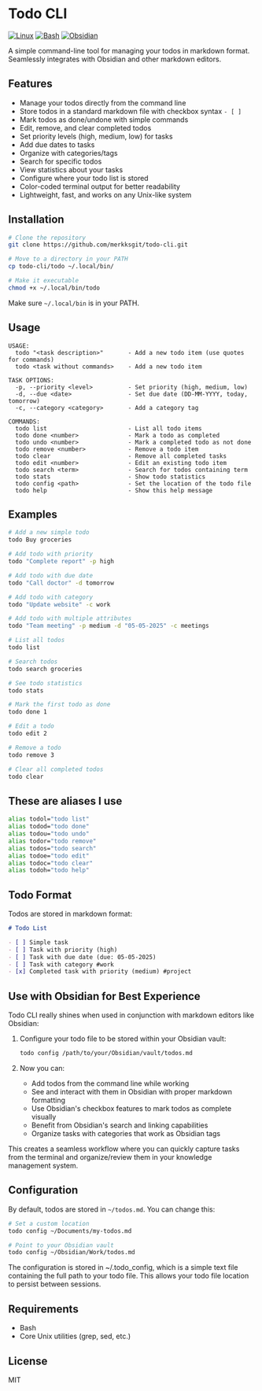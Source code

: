# Todo CLI

[![Linux](https://img.shields.io/badge/Linux-FCC624?logo=linux&logoColor=black)](#)
[![Bash](https://img.shields.io/badge/Bash-4EAA25?logo=gnubash&logoColor=fff)](#)
[![Obsidian](https://img.shields.io/badge/Obsidian-%23483699.svg?&logo=obsidian&logoColor=white)](#)

A simple command-line tool for managing your todos in markdown format. Seamlessly integrates with Obsidian and other markdown editors.

## Features

- Manage your todos directly from the command line
- Store todos in a standard markdown file with checkbox syntax `- [ ]`
- Mark todos as done/undone with simple commands
- Edit, remove, and clear completed todos
- Set priority levels (high, medium, low) for tasks
- Add due dates to tasks
- Organize with categories/tags
- Search for specific todos
- View statistics about your tasks
- Configure where your todo list is stored
- Color-coded terminal output for better readability
- Lightweight, fast, and works on any Unix-like system

## Installation

```bash
# Clone the repository
git clone https://github.com/merkksgit/todo-cli.git

# Move to a directory in your PATH
cp todo-cli/todo ~/.local/bin/

# Make it executable
chmod +x ~/.local/bin/todo
```

Make sure `~/.local/bin` is in your PATH.

## Usage

```
USAGE:
  todo "<task description>"       - Add a new todo item (use quotes for commands)
  todo <task without commands>    - Add a new todo item

TASK OPTIONS:
  -p, --priority <level>          - Set priority (high, medium, low)
  -d, --due <date>                - Set due date (DD-MM-YYYY, today, tomorrow)
  -c, --category <category>       - Add a category tag

COMMANDS:
  todo list                       - List all todo items
  todo done <number>              - Mark a todo as completed
  todo undo <number>              - Mark a completed todo as not done
  todo remove <number>            - Remove a todo item
  todo clear                      - Remove all completed tasks
  todo edit <number>              - Edit an existing todo item
  todo search <term>              - Search for todos containing term
  todo stats                      - Show todo statistics
  todo config <path>              - Set the location of the todo file
  todo help                       - Show this help message
```

## Examples

```bash
# Add a new simple todo
todo Buy groceries

# Add todo with priority
todo "Complete report" -p high

# Add todo with due date
todo "Call doctor" -d tomorrow

# Add todo with category
todo "Update website" -c work

# Add todo with multiple attributes
todo "Team meeting" -p medium -d "05-05-2025" -c meetings

# List all todos
todo list

# Search todos
todo search groceries

# See todo statistics
todo stats

# Mark the first todo as done
todo done 1

# Edit a todo
todo edit 2

# Remove a todo
todo remove 3

# Clear all completed todos
todo clear
```

## These are aliases I use

```bash
alias todol="todo list"
alias todod="todo done"
alias todou="todo undo"
alias todor="todo remove"
alias todos="todo search"
alias todoe="todo edit"
alias todoc="todo clear"
alias todoh="todo help"
```

## Todo Format

Todos are stored in markdown format:

```markdown
# Todo List

- [ ] Simple task
- [ ] Task with priority (high)
- [ ] Task with due date (due: 05-05-2025)
- [ ] Task with category #work
- [x] Completed task with priority (medium) #project
```

## Use with Obsidian for Best Experience

Todo CLI really shines when used in conjunction with markdown editors like Obsidian:

1. Configure your todo file to be stored within your Obsidian vault:

   ```bash
   todo config /path/to/your/Obsidian/vault/todos.md
   ```

2. Now you can:
   - Add todos from the command line while working
   - See and interact with them in Obsidian with proper markdown formatting
   - Use Obsidian's checkbox features to mark todos as complete visually
   - Benefit from Obsidian's search and linking capabilities
   - Organize tasks with categories that work as Obsidian tags

This creates a seamless workflow where you can quickly capture tasks from the terminal and organize/review them in your knowledge management system.

## Configuration

By default, todos are stored in `~/todos.md`. You can change this:

```bash
# Set a custom location
todo config ~/Documents/my-todos.md

# Point to your Obsidian vault
todo config ~/Obsidian/Work/todos.md
```

The configuration is stored in ~/.todo_config, which is a simple text file containing the full path to your todo file. This allows your todo file location to persist between sessions.

## Requirements

- Bash
- Core Unix utilities (grep, sed, etc.)

## License

MIT
